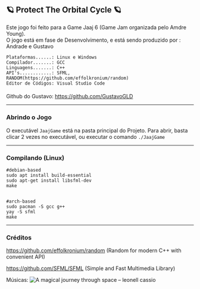 ##
🪐 Protect The Orbital Cycle 🪐
-------
Este jogo foi feito para a Game Jaaj 6 (Game Jam organizada pelo Amdre Young).
<br/>
O jogo está em fase de Desenvolvimento, e está sendo produzido por : Andrade e Gustavo
<br/>
```
Plataformas......: Linux e Windows
Compilador.......: GCC
Linguagens.......: C++
API's............: SFML, RANDOM(https://github.com/effolkronium/random)
Editor de Códigos: Visual Studio Code
```
####
Github do Gustavo: https://github.com/GustavoGLD

-----------

### Abrindo o Jogo ###

O executável `JaajGame` está na pasta principal do Projeto. Para abrir, basta clicar 2 vezes no executável, ou executar o comando `./JaajGame`

-----------

### Compilando (Linux) ###
```shell
#debian-based
sudo apt install build-essential
sudo apt-get install libsfml-dev
make


#arch-based
sudo pacman -S gcc g++
yay -S sfml
make

```
-----------

### Créditos ###
https://github.com/effolkronium/random (Random for modern C++ with convenient API)

https://github.com/SFML/SFML           (Simple and Fast Multimedia Library)

Músicas:
![A magical journey through space – leonell cassio](https://www.youtube.com/watch?v=0-_s3NGFsuk)
